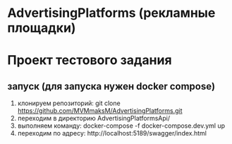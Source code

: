 # AdvertisingPlatforms (рекламные площадки)
# Проект тестового задания
## запуск (для запуска нужен docker compose)
1. клонируем репозиторий: git clone https://github.com/MVMmaksM/AdvertisingPlatforms.git
2. переходим в директорию AdvertisingPlatformsApi/
3. выполняем команду: docker-compose -f docker-compose.dev.yml up
4. переходим по адресу: http://localhost:5189/swagger/index.html



